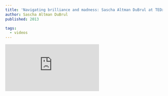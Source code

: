 ```yaml
---
title: 'Navigating brilliance and madness: Sascha Altman DuBrul at TEDxHunterCCS'
author: Sascha Altman DuBrul
published: 2013

tags:
  - videos
---
```


<iframe src="https://www.youtube-nocookie.com/embed/-7Tep6m9wRI?si=GgiQW-u17Zp5f74n" title="YouTube video player" frameborder="0" allow="accelerometer; autoplay; clipboard-write; encrypted-media; gyroscope; picture-in-picture; web-share" allowfullscreen class="aspect-ratio-hd"></iframe>
